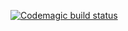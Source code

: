 [![Codemagic build status](https://api.codemagic.io/apps/62be9db4227b8130e2872b45/62be9db4227b8130e2872b44/status_badge.svg)](https://codemagic.io/apps/62be9db4227b8130e2872b45/62be9db4227b8130e2872b44/latest_build)
